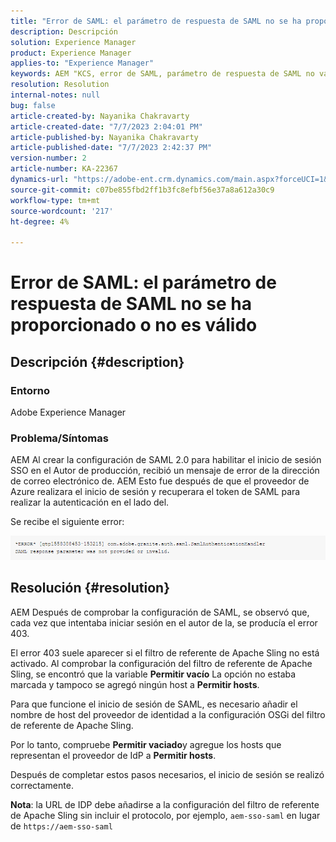 ```yaml
---
title: "Error de SAML: el parámetro de respuesta de SAML no se ha proporcionado o no es válido"
description: Descripción
solution: Experience Manager
product: Experience Manager
applies-to: "Experience Manager"
keywords: AEM "KCS, error de SAML, parámetro de respuesta de SAML no válido,"
resolution: Resolution
internal-notes: null
bug: false
article-created-by: Nayanika Chakravarty
article-created-date: "7/7/2023 2:04:01 PM"
article-published-by: Nayanika Chakravarty
article-published-date: "7/7/2023 2:42:37 PM"
version-number: 2
article-number: KA-22367
dynamics-url: "https://adobe-ent.crm.dynamics.com/main.aspx?forceUCI=1&pagetype=entityrecord&etn=knowledgearticle&id=60482c1c-cf1c-ee11-8f6e-6045bd006ce9"
source-git-commit: c07be855fbd2ff1b3fc8efbf56e37a8a612a30c9
workflow-type: tm+mt
source-wordcount: '217'
ht-degree: 4%

---
```


# Error de SAML: el parámetro de respuesta de SAML no se ha proporcionado o no es válido

## Descripción {#description}


### Entorno

Adobe Experience Manager

### Problema/Síntomas

AEM Al crear la configuración de SAML 2.0 para habilitar el inicio de sesión SSO en el Autor de producción, recibió un mensaje de error de la dirección de correo electrónico de. AEM Esto fue después de que el proveedor de Azure realizara el inicio de sesión y recuperara el token de SAML para realizar la autenticación en el lado del.

Se recibe el siguiente error:

![](assets/___85044d7a-d41c-ee11-8f6e-6045bd006ce9___.png)


## Resolución {#resolution}


AEM Después de comprobar la configuración de SAML, se observó que, cada vez que intentaba iniciar sesión en el autor de la, se producía el error 403.

El error 403 suele aparecer si el filtro de referente de Apache Sling no está activado. Al comprobar la configuración del filtro de referente de Apache Sling, se encontró que la variable <b>Permitir vacío</b> La opción no estaba marcada y tampoco se agregó ningún host a <b>Permitir hosts</b>.

Para que funcione el inicio de sesión de SAML, es necesario añadir el nombre de host del proveedor de identidad a la configuración OSGi del filtro de referente de Apache Sling.

Por lo tanto, compruebe <b>Permitir vaciado</b>y agregue los hosts que representan el proveedor de IdP a <b>Permitir hosts</b>.

Después de completar estos pasos necesarios, el inicio de sesión se realizó correctamente.

<b>Nota</b>: la URL de IDP debe añadirse a la configuración del filtro de referente de Apache Sling sin incluir el protocolo, por ejemplo, `aem-sso-saml` en lugar de `https://aem-sso-saml`
